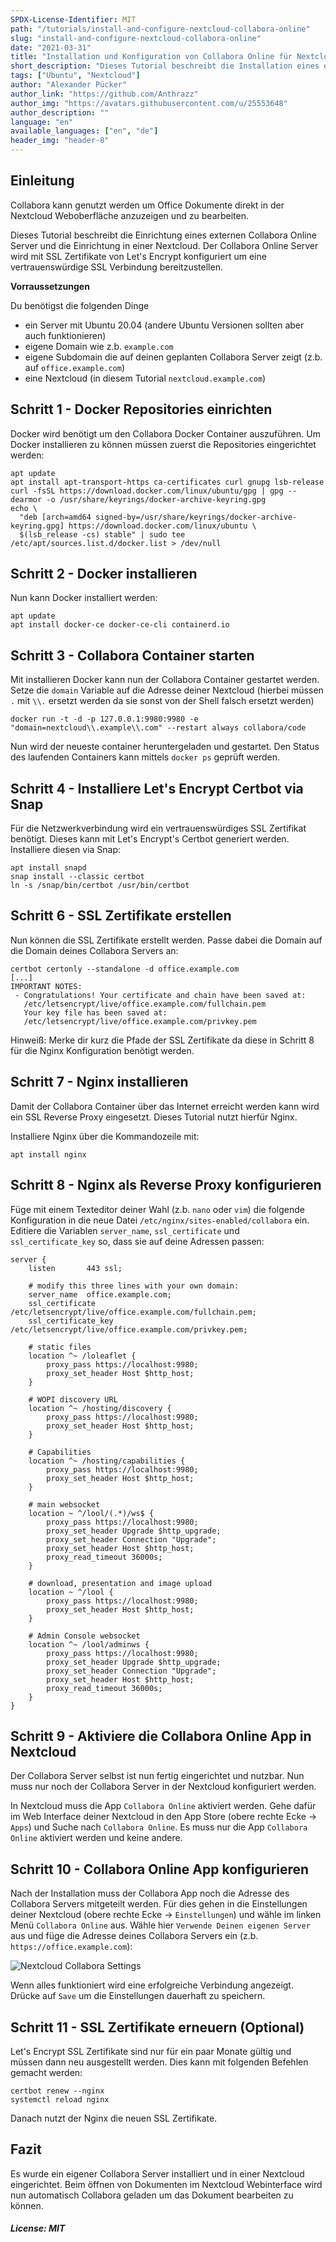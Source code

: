 ```yaml
---
SPDX-License-Identifier: MIT
path: "/tutorials/install-and-configure-nextcloud-collabora-online"
slug: "install-and-configure-nextcloud-collabora-online"
date: "2021-03-31"
title: "Installation und Konfiguration von Collabora Online für Nextcloud"
short_description: "Dieses Tutorial beschreibt die Installation eines externen Collabora Online Server mit Let's Encrypt und die Einrichtung in einer Nextcloud."
tags: ["Ubuntu", "Nextcloud"]
author: "Alexander Pücker"
author_link: "https://github.com/Anthrazz"
author_img: "https://avatars.githubusercontent.com/u/25553648"
author_description: ""
language: "en"
available_languages: ["en", "de"]
header_img: "header-8"
---
```


## Einleitung

Collabora kann genutzt werden um Office Dokumente direkt in der Nextcloud Weboberfläche anzuzeigen und zu bearbeiten.

Dieses Tutorial beschreibt die Einrichtung eines externen Collabora Online Server und die Einrichtung in einer Nextcloud. Der Collabora Online Server wird mit SSL Zertifikate von Let's Encrypt konfiguriert um eine vertrauenswürdige SSL Verbindung bereitzustellen.

**Vorraussetzungen**

Du benötigst die folgenden Dinge

* ein Server mit Ubuntu 20.04 (andere Ubuntu Versionen sollten aber auch funktionieren)
* eigene Domain wie z.b. `example.com`
* eigene Subdomain die auf deinen geplanten Collabora Server zeigt (z.b. auf `office.example.com`)
* eine Nextcloud (in diesem Tutorial `nextcloud.example.com`)

## Schritt 1 - Docker Repositories einrichten

Docker wird benötigt um den Collabora Docker Container auszuführen. Um Docker installieren zu können müssen zuerst die Repositories eingerichtet werden:

```shell=
apt update
apt install apt-transport-https ca-certificates curl gnupg lsb-release
curl -fsSL https://download.docker.com/linux/ubuntu/gpg | gpg --dearmor -o /usr/share/keyrings/docker-archive-keyring.gpg
echo \
  "deb [arch=amd64 signed-by=/usr/share/keyrings/docker-archive-keyring.gpg] https://download.docker.com/linux/ubuntu \
  $(lsb_release -cs) stable" | sudo tee /etc/apt/sources.list.d/docker.list > /dev/null
```

## Schritt 2 - Docker installieren

Nun kann Docker installiert werden:

```shell=
apt update
apt install docker-ce docker-ce-cli containerd.io
```

## Schritt 3 - Collabora Container starten

Mit installieren Docker kann nun der Collabora Container gestartet werden. Setze die `domain` Variable auf die Adresse deiner Nextcloud (hierbei müssen `.` mit `\\.` ersetzt werden da sie sonst von der Shell falsch ersetzt werden)

```shell=
docker run -t -d -p 127.0.0.1:9980:9980 -e "domain=nextcloud\\.example\\.com" --restart always collabora/code
```

Nun wird der neueste container heruntergeladen und gestartet. Den Status des laufenden Containers kann mittels `docker ps` geprüft werden.

## Schritt 4 - Installiere Let's Encrypt Certbot via Snap

Für die Netzwerkverbindung wird ein vertrauenswürdiges SSL Zertifikat benötigt. Dieses kann mit Let's Encrypt's Certbot generiert werden. Installiere diesen via Snap:

```shell=
apt install snapd
snap install --classic certbot
ln -s /snap/bin/certbot /usr/bin/certbot
```

## Schritt 6 - SSL Zertifikate erstellen

Nun können die SSL Zertifikate erstellt werden. Passe dabei die Domain auf die Domain deines Collabora Servers an:

```shell=
certbot certonly --standalone -d office.example.com
[...]
IMPORTANT NOTES:
 - Congratulations! Your certificate and chain have been saved at:
   /etc/letsencrypt/live/office.example.com/fullchain.pem
   Your key file has been saved at:
   /etc/letsencrypt/live/office.example.com/privkey.pem
```

Hinweiß: Merke dir kurz die Pfade der SSL Zertifikate da diese in Schritt 8 für die Nginx Konfiguration benötigt werden.

## Schritt 7 - Nginx installieren

Damit der Collabora Container über das Internet erreicht werden kann wird ein SSL Reverse Proxy eingesetzt. Dieses Tutorial nutzt hierfür Nginx.

Installiere Nginx über die Kommandozeile mit:

```shell=
apt install nginx
```

## Schritt 8 - Nginx als Reverse Proxy konfigurieren

Füge mit einem Texteditor deiner Wahl (z.b. `nano` oder `vim`) die folgende Konfiguration in die neue Datei `/etc/nginx/sites-enabled/collabora` ein. Editiere die Variablen `server_name`, `ssl_certificate` und `ssl_certificate_key` so, dass sie auf deine Adressen passen:

```nginx=
server {
    listen       443 ssl;

    # modify this three lines with your own domain:
    server_name  office.example.com;
    ssl_certificate /etc/letsencrypt/live/office.example.com/fullchain.pem;
    ssl_certificate_key /etc/letsencrypt/live/office.example.com/privkey.pem;

    # static files
    location ^~ /loleaflet {
        proxy_pass https://localhost:9980;
        proxy_set_header Host $http_host;
    }

    # WOPI discovery URL
    location ^~ /hosting/discovery {
        proxy_pass https://localhost:9980;
        proxy_set_header Host $http_host;
    }

    # Capabilities
    location ^~ /hosting/capabilities {
        proxy_pass https://localhost:9980;
        proxy_set_header Host $http_host;
    }

    # main websocket
    location ~ ^/lool/(.*)/ws$ {
        proxy_pass https://localhost:9980;
        proxy_set_header Upgrade $http_upgrade;
        proxy_set_header Connection "Upgrade";
        proxy_set_header Host $http_host;
        proxy_read_timeout 36000s;
    }

    # download, presentation and image upload
    location ~ ^/lool {
        proxy_pass https://localhost:9980;
        proxy_set_header Host $http_host;
    }

    # Admin Console websocket
    location ^~ /lool/adminws {
        proxy_pass https://localhost:9980;
        proxy_set_header Upgrade $http_upgrade;
        proxy_set_header Connection "Upgrade";
        proxy_set_header Host $http_host;
        proxy_read_timeout 36000s;
    }
}
```

## Schritt 9 - Aktiviere die Collabora Online App in Nextcloud

Der Collabora Server selbst ist nun fertig eingerichtet und nutzbar. Nun muss nur noch der Collabora Server in der Nextcloud konfiguriert werden.

In Nextcloud muss die App `Collabora Online` aktiviert werden. Gehe dafür im Web Interface deiner Nextcloud in den App Store (obere rechte Ecke -> `Apps`) und Suche nach `Collabora Online`. Es muss nur die App `Collabora Online` aktiviert werden und keine andere.

## Schritt 10 - Collabora Online App konfigurieren

Nach der Installation muss der Collabora App noch die Adresse des Collabora Servers mitgeteilt werden. Für dies gehen in die Einstellungen deiner Nextcloud (obere rechte Ecke  -> `Einstellungen`) und wähle im linken Menü `Collabora Online` aus. Wähle hier `Verwende Deinen eigenen Server` aus und füge die Adresse deines Collabora Servers ein (z.b. `https://office.example.com`):

![Nextcloud Collabora Settings](images/nextcloud-collabora-settings.png)

Wenn alles funktioniert wird eine erfolgreiche Verbindung angezeigt. Drücke auf `Save` um die Einstellungen dauerhaft zu speichern.

## Schritt 11 - SSL Zertifikate erneuern (Optional)

Let's Encrypt SSL Zertifikate sind nur für ein paar Monate gültig und müssen dann neu ausgestellt werden. Dies kann mit folgenden Befehlen gemacht werden:

```shell=
certbot renew --nginx
systemctl reload nginx
```

Danach nutzt der Nginx die neuen SSL Zertifikate.

## Fazit

Es wurde ein eigener Collabora Server installiert und in einer Nextcloud eingerichtet. Beim öffnen von Dokumenten im Nextcloud Webinterface wird nun automatisch Collabora geladen um das Dokument bearbeiten zu können.

##### License: MIT

<!--

Contributor's Certificate of Origin

By making a contribution to this project, I certify that:

(a) The contribution was created in whole or in part by me and I have
    the right to submit it under the license indicated in the file; or

(b) The contribution is based upon previous work that, to the best of my
    knowledge, is covered under an appropriate license and I have the
    right under that license to submit that work with modifications,
    whether created in whole or in part by me, under the same license
    (unless I am permitted to submit under a different license), as
    indicated in the file; or

(c) The contribution was provided directly to me by some other person
    who certified (a), (b) or (c) and I have not modified it.

(d) I understand and agree that this project and the contribution are
    public and that a record of the contribution (including all personal
    information I submit with it, including my sign-off) is maintained
    indefinitely and may be redistributed consistent with this project
    or the license(s) involved.

Signed-off-by: [Alexander Pücker alexander.puecker@hetzner.com]

-->